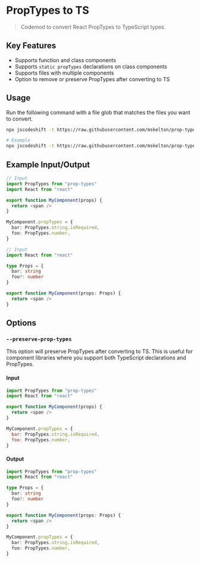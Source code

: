 # PropTypes to TS

> Codemod to convert React PropTypes to TypeScript types.

## Key Features

- Supports function and class components
- Supports `static propTypes` declarations on class components
- Supports files with multiple components
- Option to remove or preserve PropTypes after converting to TS

## Usage

Run the following command with a file glob that matches the files you want to convert.

```sh
npx jscodeshift -t https://raw.githubusercontent.com/mskelton/prop-types-to-ts/master/src/transform.js GLOB

# Example
npx jscodeshift -t https://raw.githubusercontent.com/mskelton/prop-types-to-ts/master/src/transform.js src/**/*.{js,jsx}
```

## Example Input/Output

```ts
// Input
import PropTypes from "prop-types"
import React from "react"

export function MyComponent(props) {
  return <span />
}

MyComponent.propTypes = {
  bar: PropTypes.string.isRequired,
  foo: PropTypes.number,
}

// Input
import React from "react"

type Props = {
  bar: string
  foo?: number
}

export function MyComponent(props: Props) {
  return <span />
}
```

## Options

### `--preserve-prop-types`

This option will preserve PropTypes after converting to TS. This is useful for component libraries where you support both TypeScript declarations and PropTypes.

#### Input

```js
import PropTypes from "prop-types"
import React from "react"

export function MyComponent(props) {
  return <span />
}

MyComponent.propTypes = {
  bar: PropTypes.string.isRequired,
  foo: PropTypes.number,
}
```

#### Output

```ts
import PropTypes from "prop-types"
import React from "react"

type Props = {
  bar: string
  foo?: number
}

export function MyComponent(props: Props) {
  return <span />
}

MyComponent.propTypes = {
  bar: PropTypes.string.isRequired,
  foo: PropTypes.number,
}
```
